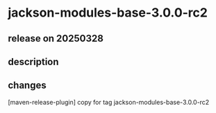 # jackson-modules-base-3.0.0-rc2

## release on 20250328

## description

## changes

[maven-release-plugin] copy for tag jackson-modules-base-3.0.0-rc2

